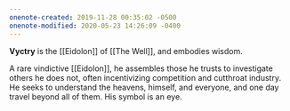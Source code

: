 ```yaml
---
onenote-created: 2019-11-28 00:35:02 -0500
onenote-modified: 2020-05-23 14:26:09 -0400
---
```


**Vyctry** is the [[Eidolon]] of [[The Well]], and embodies wisdom. 

A rare vindictive [[Eidolon]], he assembles those he trusts to investigate others he does not, often incentivizing competition and cutthroat industry. He seeks to understand the heavens, himself, and everyone, and one day travel beyond all of them. His symbol is an eye.
